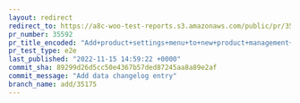 ```yaml
---
layout: redirect
redirect_to: https://a8c-woo-test-reports.s3.amazonaws.com/public/pr/35592/e2e/index.html
pr_number: 35592
pr_title_encoded: "Add+product+settings+menu+to+new+product+management+experience"
pr_test_type: e2e
last_published: "2022-11-15 14:59:22 +0000"
commit_sha: 89299d26d5cc50e4367b57ded87245aa8a89e2af
commit_message: "Add data changelog entry"
branch_name: add/35175
---
```

